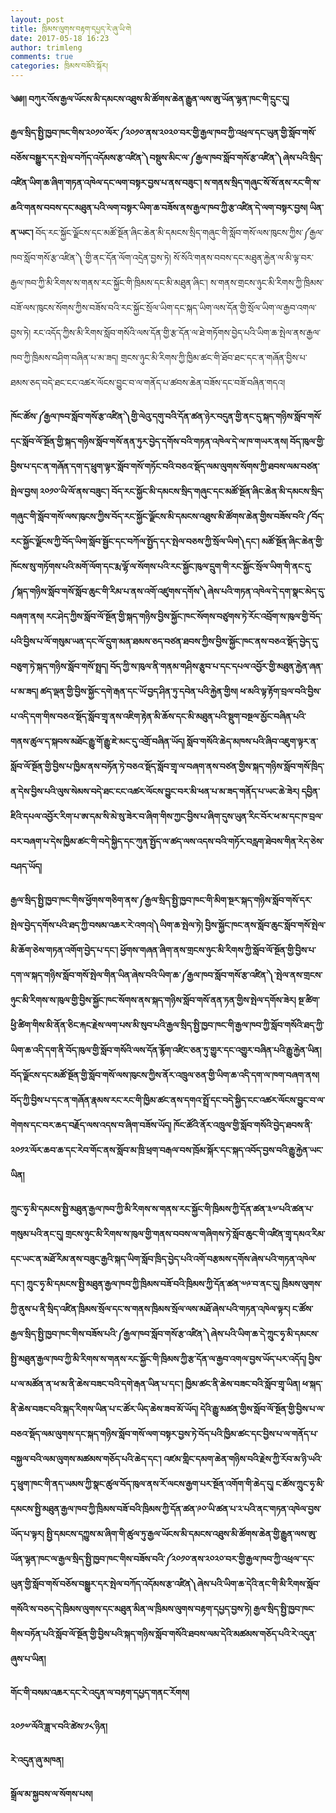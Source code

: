 ```yaml
---
layout: post
title: ཁྲིམས་ལུགས་བརྟག་དཔྱད་རེ་ཞུ་ཡི་གེ
date: 2017-05-18 16:23
author: trimleng
comments: true
categories: ཁྲིམས་བཟོའི་སྐོར།
---
```

<strong>༄༅།། བཀུར་འོས་རྒྱལ་ཡོངས་མི་དམངས་འཐུས་མི་ཚོགས་ཆེན་རྒྱུན་ལས་ཨུ་ཡོན་ལྷན་ཁང་གི་དྲུང་དུ།</strong>

<strong>རྒྱལ་སྲིད་སྤྱི་ཁྱབ་ཁང་གིས་༢༠༡༠་ལོར་༼༢༠༡༠་ནས་༢༠༢༠་བར་གྱི་རྒྱལ་ཁབ་ཀྱི་འཕྲལ་དང་ཡུན་གྱི་སློབ་གསོ་བཅོས་བསྒྱུར་དར་སྤེལ་བཀོད་འདོམས་རྩ་འཛིན་༽བསྡུས་མིང་ལ་༼རྒྱལ་ཁབ་སློབ་གསོ་རྩ་འཛིན་༽ཞེས་པའི་སྲིད་འཛིན་ཡིག་ཆ་ཞིག་གཏན་འཁེལ་དང་ལག་བསྟར་བྱས་པ་ནས་བཟུང་།<!--more--> ས་གནས་སྲིད་གཞུང་སོ་སོ་ནས་རང་གི་ས་ཆའི་གནས་བབས་དང་མཐུན་པའི་ལག་བསྟར་ཡིག་ཆ་བཟོས་ནས་རྒྱལ་ཁབ་ཀྱི་རྩ་འཛིན་དེ་ལག་བསྟར་བྱས། ཡིན་ན་ཡང་། </strong>བོད་རང་སྐྱོང་ལྗོངས་དང་མཚོ་སྔོན་ཞིང་ཆེན་མི་དམངས་སྲིད་གཞུང་གི་སློབ་གསོ་ལས་ཁུངས་ཀྱིས་༼རྒྱལ་ཁབ་སློབ་གསོ་རྩ་འཛིན་༽་གྱི་ནང་དོན་ལོག་འདྲེན་བྱས་ཏེ། སོ་སོའི་གནས་བབས་དང་མཐུན་རྐྱེན་ལ་མི་ལྟ་བར་རྒྱལ་ཁབ་ཀྱི་མི་རིགས་ས་གནས་རང་སྐྱོང་གི་ཁྲིམས་དང་མི་མཐུན་ཞིང་། ས་གནས་གྲངས་ཉུང་མི་རིགས་ཀྱི་ཁྲིམས་བཟོ་ལས་ཁུངས་སོགས་ཀྱིས་བཟོས་བའི་རང་སྐྱོང་སྲོལ་ཡིག་དང་སྐད་ཡིག་ལས་དོན་གྱི་སྲོལ་ཡིག་ལ་རྒྱབ་འགལ་བྱས་ཏེ། རང་འདོད་ཀྱིས་མི་རིགས་སློབ་གསོའི་ལས་དོན་གྱི་རྩ་དོན་ལ་ཐེ་གཏོགས་བྱེད་པའི་ཡིག་ཆ་སྤེལ་ནས་རྒྱལ་ཁབ་ཀྱི་ཁྲིམས་བཤིག་བཞིན་པ་མ་ཟད། གྲངས་ཉུང་མི་རིགས་ཀྱི་ཁྱིམ་ཚང་གི་ཐོབ་ཐང་དང་ན་གཞོན་བྱིས་པ་ཐམས་ཅད་བདེ་ཐང་ངང་འཚར་ལོངས་བྱུང་བ་ལ་གནོད་པ་ཚབས་ཆེན་བཟོས་དང་བཟོ་བཞིན་གདའ།

<strong>ཁོང་ཚོས་༼རྒྱལ་ཁབ་སློབ་གསོ་རྩ་འཛིན་༽གྱི་ལེའུ་དགུ་བའི་དོན་ཚན་ཉེར་བདུན་གྱི་ནང་དུ་སྐད་གཉིས་སློབ་གསོ་དང་སློབ་ལོ་སྔོན་གྱི་སྐད་གཉིས་སློབ་གསོ་ནན་ཏུར་བྱེད་དགོས་བའི་གཏན་འཁེལ་དེ་ལ་ཁ་གཡར་ནས། བོད་ཁུལ་གྱི་བྱིས་པ་དང་ན་གཞོན་དག་ད་ཕྲུག་ལྟར་སློབ་གསོ་གཏོང་བའི་བཅའ་སྡོད་ལམ་ལུགས་སོགས་ཀྱི་ཐབས་ལམ་བཙན་སྤེལ་བྱས། ༢༠༡༠་ཡི་ལོ་ནས་བཟུང་། བོད་རང་སྐྱོང་མི་དམངས་སྲིད་གཞུང་དང་མཚོ་སྔོན་ཞིང་ཆེན་མི་དམངས་སྲིད་གཞུང་གི་སློབ་གསོ་ལས་ཁུངས་ཀྱིས་བོད་རང་སྐྱོང་ལྗོངས་མི་དམངས་འཐུས་མི་ཚོགས་ཆེན་གྱིས་བཟོས་བའི་༼བོད་རང་སྐྱོང་ལྗོངས་ཀྱི་བོད་ཡིག་སློབ་སྦྱོང་དང་བཀོལ་སྤྱོད་དར་སྤེལ་བཅས་ཀྱི་སྲོལ་ཡིག༽དང་། མཚོ་སྔོན་ཞིང་ཆེན་གྱི་ཁོངས་སུ་གཏོགས་པའི་མགོ་ལོག་དང་རྨ་ལྷོ་ལ་སོགས་པའི་རང་སྐྱོང་ཁུལ་དྲུག་གི་རང་སྐྱོང་སྲོལ་ཡིག་གི་ནང་དུ་༼སྐད་གཉིས་སློབ་གསོ་སློབ་ཆུང་གི་རིམ་པ་ནས་འགོ་འཛུགས་དགོས་༽ཞེས་པའི་གཏན་འཁེལ་དེ་དག་སྣང་མེད་དུ་བཞག་ནས། རང་ཤེད་ཀྱིས་སློབ་ལོ་སྔོན་གྱི་སྐད་གཉིས་བྱིས་སྐྱོང་ཁང་སོགས་བཙུགས་ཏེ་རོང་འབྲོག་ས་ཁུལ་གྱི་བོད་པའི་བྱིས་པ་ལོ་གསུམ་ཡན་དང་ལོ་དྲུག་མན་ཐམས་ཅད་བཙན་ཐབས་ཀྱིས་བྱིས་སྐྱོང་ཁང་ནས་བཅའ་སྡོད་བྱེད་དུ་བཅུག་ཏེ་སྐད་གཉིས་སློབ་གསོ་སྤྲད། བོད་ཀྱི་ས་ཁུལ་ནི་གནམ་གཤིས་རྩུབ་པ་དང་དཔལ་འབྱོར་གྱི་མཐུན་རྐྱེན་ཞན་པ་མ་ཟད། ཚད་ལྡན་གྱི་བྱིས་སྐྱོང་དགེ་རྒན་དང་ཡོ་བྱད་ཤིན་ཏུ་དབེན་པའི་རྐྱེན་གྱིས། ཕ་མའི་ལྟ་རྟོག་བྲལ་བའི་བྱིས་པ་འདི་དག་གིས་བཅའ་སྡོད་སློབ་གྲྭ་ནས་འཇིག་རྟེན་མི་ཆོས་དང་མི་མཐུན་པའི་སྡུག་བསྔལ་མྱོང་བཞིན་པའི་གནས་ཚུལ་ད་སྐབས་མཐོང་རྒྱུ་གོ་རྒྱུ་ཇེ་མང་དུ་འགྲོ་བཞིན་ཡོད། སློབ་གསོའི་ཆེད་མཁས་པའི་ཞིབ་འཇུག་ལྟར་ན་སློབ་ལོ་སྔོན་གྱི་བྱིས་པ་ཁྱིམ་ནས་བཏོན་ཏེ་བཅའ་སྡོད་སློབ་གྲྭ་ལ་བཞག་ནས་བཙན་གྱིས་སྐད་གཉིས་སློབ་གསོ་ཁྲིད་ན་དེས་བྱིས་པའི་ལུས་སེམས་བདེ་ཐང་ངང་འཚར་ལོངས་བྱུང་བར་མི་ཕན་པ་མ་ཟད་གནོད་པ་ཡང་ཆེ་ཟེར། དབྱིན་ཇིའི་དཔལ་འབྱོར་རིག་པ་ཨ་དམ་སི་མེ་སུ་ཟེར་བ་ཞིག་གིས་ཀྱང་བྱིས་པ་ཞིག་དུས་ཡུན་རིང་བོར་ཕ་མ་དང་ཁ་བྲལ་བར་བཞག་པ་དེས་ཁྱིམ་ཚང་གི་བདེ་སྐྱིད་དང་ཀུན་སྤྱོད་ལ་ཚད་ལས་འདས་བའི་གཏོར་བརླག་ཐེབས་གིན་རེད་ཅེས་བཤད་ཡོད།</strong>

<strong>རྒྱལ་སྲིད་སྤྱི་ཁྱབ་ཁང་གིས་ཕྱོགས་གཅིག་ནས་༼རྒྱལ་སྲིད་སྤྱི་ཁྱབ་ཁང་གི་མིག་སྔར་སྐད་གཉིས་སློབ་གསོ་དར་སྤེལ་བྱེད་དགོས་པའི་ཐད་ཀྱི་བསམ་འཆར་རེ་འགའ།༽ཡིག་ཆ་སྤེལ་ཏེ། བྱིས་སྐྱོང་ཁང་ནས་སློབ་ཆུང་སློབ་གསོ་སྤེལ་མི་ཆོག་ཅེས་གཏན་འགོག་བྱེད་པ་དང་། ཕྱོགས་གཞན་ཞིག་ནས་གྲངས་ཉུང་མི་རིགས་ཀྱི་སློབ་ལོ་སྔོན་གྱི་བྱིས་པ་དག་ལ་སྐད་གཉིས་སློབ་གསོ་སྤེལ་གིན་ཡིན་ཞེས་བའི་ཡིག་ཆ་༼རྒྱལ་ཁབ་སློབ་གསོ་རྩ་འཛིན་༽་སྤེལ་ནས་གྲངས་ཉུང་མི་རིགས་ས་ཁུལ་གྱི་བྱིས་སྐྱོང་ཁང་སོགས་ནས་སྐད་གཉིས་སློབ་གསོ་ནན་ཏན་གྱིས་སྤེལ་དགོས་ཟེར། སྔ་ཚིག་ཕྱི་ཚིག་གིས་མི་ནོན་ཅིང་རྐང་རྗེས་ལག་པས་མི་སུབ་པའི་རྒྱལ་སྲིད་སྤྱི་ཁྱབ་ཁང་གི་རྒྱལ་ཁབ་ཀྱི་སློབ་གསོའི་ཐད་ཀྱི་ཡིག་ཆ་འདི་དག་ནི་བོད་ཁུལ་གྱི་སློབ་གསོའི་ལས་དོན་རྙོག་འཛིང་ཅན་ཏུ་གྱུར་དང་འགྱུར་བཞིན་པའི་རྒྱུ་རྐྱེན་ཡིན། བོད་ལྗོངས་དང་མཚོ་སྔོན་གྱི་སློབ་གསོ་ལས་ཁུངས་ཀྱིས་ནོར་འཁྲུལ་ཅན་གྱི་ཡིག་ཆ་འདི་དག་ལ་ཁག་བཞག་ནས། བོད་ཀྱི་བྱིས་པ་དང་ན་གཞོན་རྣམས་རང་རང་གི་ཁྱིམ་ཚང་ནས་དགའ་སྤྲོ་དང་བདེ་སྐྱིད་ངང་འཚར་ལོངས་བྱུང་བ་ལ་གེགས་དང་བར་ཆད་བརྗོད་ལས་འདས་བ་ཞིག་བཟོས་ཡོད། ཁོང་ཚོའི་ནོར་འཁྲུལ་གྱི་སློབ་གསོའི་བྱེད་ཐབས་ནི་༢༠༡༢་ལོར་ཆབ་ཆ་དང་རེབ་གོང་ནས་སློབ་མ་ཁྲི་ཕྲག་བརྒལ་བས་ཁྲོམ་སྐོར་དང་སྐད་འབོད་བྱས་བའི་རྒྱུ་རྐྱེན་ཡང་ཡིན།</strong>

<strong>ཀྲུང་ཧྭ་མི་དམངས་སྤྱི་མཐུན་རྒྱལ་ཁབ་ཀྱི་མི་རིགས་ས་གནས་རང་སྐྱོང་གི་ཁྲིམས་ཀྱི་དོན་ཚན་༣༧་པའི་ཚན་པ་གསུམ་པའི་ནང་དུ། གྲངས་ཉུང་མི་རིགས་ས་ཁུལ་གྱི་གནས་བབས་ལ་གཞིགས་ཏེ་སློབ་ཆུང་གི་འཛིན་གྲྭ་དམའ་རིམ་དང་ཡང་ན་མཐོ་རིམ་ནས་བཟུང་རྒྱའི་སྐད་ཡིག་སློབ་ཁྲིད་བྱེད་པའི་འགོ་བརྩམས་དགོས་ཞེས་པའི་གཏན་འཁེལ་དང་། ཀྲུང་ཧྭ་མི་དམངས་སྤྱི་མཐུན་རྒྱལ་ཁབ་ཀྱི་ཁྲིམས་བཟོ་བའི་ཁྲིམས་ཀྱི་དོན་ཚན་༧༩་བ་ནང་དུ། ཁྲིམས་ལུགས་ཀྱི་ནུས་པ་ནི་སྲིད་འཛིན་ཁྲིམས་སྲོལ་དང་ས་གནས་ཁྲིམས་སྲོལ་ལས་མཐོ་ཞེས་པའི་གཏན་འཁེལ་ལྟར། ང་ཚོས་རྒྱལ་སྲིད་སྤྱི་ཁྱབ་ཁང་གིས་བཟོས་པའི་༼རྒྱལ་ཁབ་སློབ་གསོ་རྩ་འཛིན་༽ཞེས་པའི་ཡིག་ཆ་དེ་ཀྲུང་ཧྭ་མི་དམངས་སྤྱི་མཐུན་རྒྱལ་ཁབ་ཀྱི་མི་རིགས་ས་གནས་རང་སྐྱོང་གི་ཁྲིམས་ཀྱི་རྩ་དོན་ལ་རྒྱབ་འགལ་བྱས་ཡོད་པར་འདོད། བྱིས་པ་ལ་མཚོན་ན་ཕ་མ་ནི་ཆེས་བཟང་བའི་དགེ་རྒན་ཡིན་པ་དང་། ཁྱིམ་ཚང་ནི་ཆེས་བཟང་བའི་སློབ་གྲྭ་ཡིན། ཕ་སྐད་ནི་ཆེས་བཟང་བའི་སྐད་རིགས་ཡིན་པ་ང་ཚོར་ཡིད་ཆེས་ཟབ་མོ་ཡོད། དེའི་རྒྱུ་མཚན་གྱིས་སློབ་ལོ་སྔོན་གྱི་བྱིས་པ་ལ་བཅའ་སྡོད་ལམ་ལུགས་དང་སྐད་གཉིས་སློབ་གསོ་ལག་བསྟར་བྱས་ཏེ་བོད་པའི་ཁྱིམ་ཚང་དང་བྱིས་པ་ལ་གནོད་པ་བསྐྱལ་བའི་ལམ་ལུགས་མཚམས་གཅོད་པའི་ཆེད་དང་། འཛམ་གླིང་དམག་ཆེན་གཉིས་བའི་རྗེས་ཀྱི་རོབ་མ་ཉི་ཡའི་དྭ་ཕྲུག་ཁང་གི་ནད་ཡམས་ཀྱི་སྣང་ཚུལ་བོད་ཁུལ་ནས་རོ་ལངས་རྒྱག་པར་སྔོན་འགོག་གི་ཆེད་དུ། ང་ཚོས་ཀྲུང་ཧྭ་མི་དམངས་སྤྱི་མཐུན་རྒྱལ་ཁབ་ཀྱི་ཁྲིམས་བཟོ་བའི་ཁྲིམས་ཀྱི་དོན་ཚན་༩༠་ཡི་ཚན་པ་༢་པའི་ནང་གཏན་འཁེལ་བྱས་ཡོད་པ་ལྟར། སྤྱི་དམངས་དཀྱུས་མ་ཞིག་གི་ཚུལ་ཏུ་རྒྱལ་ཡོངས་མི་དམངས་འཐུས་མི་ཚོགས་ཆེན་གྱི་རྒྱུན་ལས་ཨུ་ཡོན་ལྷན་ཁང་ལ་རྒྱལ་སྲིད་སྤྱི་ཁྱབ་ཁང་གིས་བཟོས་བའི་༼༢༠༡༠་ནས་༢༠༢༠་བར་གྱི་རྒྱལ་ཁབ་ཀྱི་འཕྲལ་་དང་ཡུན་གྱི་སློབ་གསོ་བཅོས་བསྒྱུར་དར་སྤེལ་བཀོད་འདོམས་རྩ་འཛིན༽ཞེས་པའི་ཡིག་ཆ་དེའི་ནང་གི་མི་རིགས་སློབ་གསོའི་ས་བཅད་དེ་ཁྲིམས་ལུགས་དང་མཐུན་མིན་ལ་ཁྲིམས་ལུགས་བརྟག་དཔྱད་བྱས་ཏེ། རྒྱལ་སྲིད་སྤྱི་ཁྱབ་ཁང་གིས་བཏོན་པའི་སློབ་ལོ་སྔོན་གྱི་བྱིས་པའི་སྐད་གཉིས་སློབ་གསོའི་ཐབས་ལམ་དེའི་མཚམས་གཅོད་པའི་རེ་འདུན་ཞུས་པ་ཡིན།</strong>

<strong>གོང་གི་བསམ་འཆར་དང་རེ་འདུན་ལ་བརྟག་དཔྱད་གནང་རོགས།</strong>

<strong>༢༠༡༧་ལོའི་ཟླ་༥་བའི་ཚེས་༡༨་ཉིན།</strong>

<strong>རེ་འདུན་ཞུ་མཁན།</strong>

<strong>སྒྲོལ་མ་སྐྱབས་ལ་སོགས་པས། </strong>
